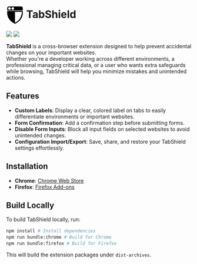 # <img src="public/icon/48.png" align="absmiddle"> TabShield

[<img src="https://user-images.githubusercontent.com/7257362/196050028-71dd50f6-19a8-4405-ab7e-a022eb5a4287.png">](https://chromewebstore.google.com/detail/tabshield/einfknhcpbipilnjckhfkgaekljghame) [<img src="https://user-images.githubusercontent.com/7257362/196050056-9afc4687-bc02-4b7f-ad4a-3b2e86e65507.png">](#)

**TabShield** is a cross-browser extension designed to help prevent accidental changes on your important websites.  
Whether you're a developer working across different environments, a professional managing critical data, or a user who wants extra safeguards while browsing, TabShield will help you minimize mistakes and unintended actions.

## Features

- **Custom Labels**: Display a clear, colored label on tabs to easily differentiate environments or important websites.
- **Form Confirmation**: Add a confirmation step before submitting forms.
- **Disable Form Inputs**: Block all input fields on selected websites to avoid unintended changes.
- **Configuration Import/Export**: Save, share, and restore your TabShield settings effortlessly.

## Installation

- **Chrome**: [Chrome Web Store](https://chromewebstore.google.com/detail/tabshield/einfknhcpbipilnjckhfkgaekljghame)
- **Firefox**: [Firefox Add-ons](#)

## Build Locally

To build TabShield locally, run:

```sh
npm install # Install dependencies
npm run bundle:chrome # Build for Chrome
npm run bundle:firefox # Build for Firefox
```

This will build the extension packages under `dist-archives`.